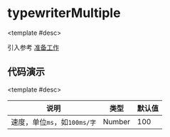 <script setup>
  import TypewriterMultiple from './Components/TypewriterMultiple/index.vue'
</script>

# typewriterMultiple

<ContainerBox title="介绍">
<template #desc>
比 CSS 打字机更高级一点
</template>
</ContainerBox>

<ContainerBox title="使用">

<template #desc>

引入参考 [准备工作](/Directives/base/start.html#准备工作)

</template>
</ContainerBox>

## 代码演示

<ContainerBox title="基础用法">
<template #desc>

支持换行、标点符号延迟，但不支持光标不支持自动删除

</template>
<div class="demoBox">
<TypewriterMultiple />
</div>

<ShowCode>
<template #codes>

```vue
<template>
  <div class="TypewriterMultiple" v-typewriterMultiple>
    这里是冷弋白，当前打字机支持换行，而CSS打字机通过设置step步长，只能单行显示。当前打字机原理即利用setInterval，将字符一个个追加进字符串，遇到，、。？！则会停顿750ms、250ms、1500ms、1000ms、1000ms。怎么样？是不是很智能？更多符号可自行修改源码。
  </div>
</template>
<style scoped>
.TypewriterMultiple {
  font-size: 18px;
  margin: 1em;
}
</style>
```

</template>
</ShowCode>

<ShowCode iskey>
<template #codes>

```js
const typewriterMultiple = {
  mounted(el: HTMLElement) {
    let say = el.innerHTML;
    el.innerHTML = '';
    setTimeout(() => {
      let timer: any = null;
      let num = 0, //用于累加遍历字符串
        text = ''; //用于输出在屏幕上
      fn();
      function fn() {
        timer = setInterval(() => {
          text += say[num]; //遍历输出的文字
          el.innerHTML = text; //输出在屏幕上
          if ('，、。？！'.includes(say[num])) {
            clearInterval(timer); //清除用于输出文字的计时器
            setTimeout(
              () => {
                fn();
              },
              '，' === say[num]
                ? 750
                : '、' === say[num]
                ? 250
                : '。' === say[num]
                ? 1500
                : '？！'.includes(say[num])
                ? 1000
                : 750
            );
          }
          num++;
          if (num == say.length) {
            //如果文字输出完毕
            clearInterval(timer); //清除用于输出文字的计时器
          }
        }, 100);
      }
    }, 750);
  },
};
```

</template>
</ShowCode>
</ContainerBox>

<ContainerBox title="value">

<template #desc>

| 说明                         | 类型   | 默认值 |
| ---------------------------- | ------ | ------ |
| 速度，单位`ms`，如`100ms/字` | Number | 100    |

</template>
</ContainerBox>
